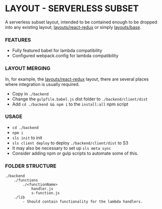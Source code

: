 # LAYOUT - SERVERLESS SUBSET

A serverless subset layout, intended to be contained enough to be dropped into any existing layout; [layouts/react-redux](../react-redux) or simply [layouts/base](../base).

### FEATURES
- Fully featured babel for lambda compatibility
- Configured webpack.config for lambda compatibility

### LAYOUT MERGING
In, for example, the [layouts/react-redux](../react-redux) layout, there are several places where integration is usually required.

- Copy in `./backend`
- Change the `gulpfile.babel.js` dist folder to `./backend/client/dist`
- Add `cd ./backend && npm i` to the `install:all` npm script

### USAGE
- `cd ./backend`
- `npm i`
- `sls init` to init
- `sls client deploy` to deploy `./backend/client/dist` to S3
- It may also be necessary to set up `sls meta sync`
- Consider adding npm or gulp scripts to automate some of this.

### FOLDER STRUCTURE
```
./backend
    ./functions
        ./<functionName>
            handler.js
            s-function.js
    ./lib
        - Should contain functionality for the lambda handlers.

```
